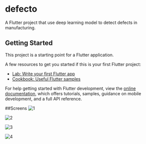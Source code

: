 # defecto

A Flutter project that use deep learning model to detect defects in manufacturing.

## Getting Started

This project is a starting point for a Flutter application.

A few resources to get you started if this is your first Flutter project:

- [Lab: Write your first Flutter app](https://docs.flutter.dev/get-started/codelab)
- [Cookbook: Useful Flutter samples](https://docs.flutter.dev/cookbook)

For help getting started with Flutter development, view the
[online documentation](https://docs.flutter.dev/), which offers tutorials,
samples, guidance on mobile development, and a full API reference.

##Screens
![1](https://user-images.githubusercontent.com/101002059/236644853-4efb428a-954f-475f-868d-bf470e3cbf69.jpg)

![2](https://user-images.githubusercontent.com/101002059/236644858-a29f96a6-7bc0-44e6-a950-23385b950246.jpg)

![3](https://user-images.githubusercontent.com/101002059/236644862-2af7d432-d4e7-47d3-be92-b328f326d927.jpg)


![4](https://user-images.githubusercontent.com/101002059/236644867-fd607112-25e1-4f95-8235-1e94c4a1ed60.jpg)
